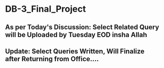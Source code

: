 # DB-3_Final_Project
## As per Today's Discussion: Select Related Query will be Uploaded by Tuesday EOD insha Allah

## Update: Select Queries Written, Will Finalize after Returning from Office....
